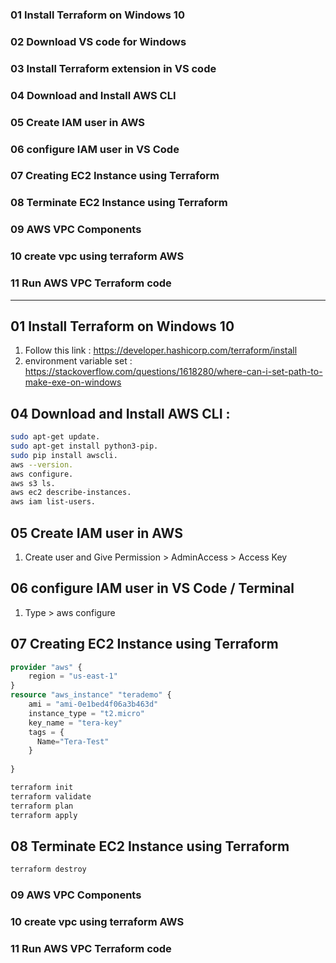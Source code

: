 
### 01 Install Terraform on Windows 10
### 02 Download VS code for Windows
### 03 Install Terraform extension in VS code
### 04 Download and Install AWS CLI 
### 05 Create IAM user in AWS
### 06 configure IAM user in VS Code
### 07 Creating EC2 Instance using Terraform
### 08 Terminate EC2 Instance using Terraform
### 09 AWS VPC Components
### 10 create vpc using terraform AWS
### 11 Run AWS VPC Terraform code

---

## 01 Install Terraform on Windows 10

1. Follow this link : https://developer.hashicorp.com/terraform/install
2. environment variable set : https://stackoverflow.com/questions/1618280/where-can-i-set-path-to-make-exe-on-windows


## 04 Download and Install AWS CLI :

```bash
sudo apt-get update.
sudo apt-get install python3-pip.
sudo pip install awscli.
aws --version.
aws configure.
aws s3 ls.
aws ec2 describe-instances.
aws iam list-users.
```
## 05 Create IAM user in AWS

1. Create user and Give Permission > AdminAccess > Access Key

## 06 configure IAM user in VS Code / Terminal

1. Type > aws configure

## 07 Creating EC2 Instance using Terraform

```tf
provider "aws" {
    region = "us-east-1"
}
resource "aws_instance" "terademo" {
    ami = "ami-0e1bed4f06a3b463d"
    instance_type = "t2.micro"
    key_name = "tera-key"
    tags = {
      Name="Tera-Test"
    }
  
}
```
```bash
terraform init
terraform validate
terraform plan
terraform apply
```

## 08 Terminate EC2 Instance using Terraform
```bash
terraform destroy
```
### 09 AWS VPC Components
### 10 create vpc using terraform AWS
### 11 Run AWS VPC Terraform code